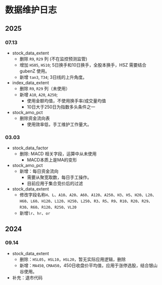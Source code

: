 # 数据维护日志

## 2025

### 07.13
- stock_data_extent
  - 删除 `R9`, `R29` 列 (不在监控预测监管)
  - 增加 `HS05`, `HS10`; 5日换手和10日换手，全股本换手，HSZ 需要结合 gubenZ 使用。
  - 新增 `tan3`, `T34`; 3日线的上升角度。
- index_data_extent
  - 删除 `R9`, `R29` 列（未使用）
  - 新增 `A10`, `A20`, `A250`;
    - 使用金额均值，不使用换手率/成交量均值
    - 10日大于250日为指数多头条件之一
- stock_amo_pct
  - 删除资金流向表
    - 使用效率低，手工维护工作量大。

### 03.03
- stock_data_factor
  - 删除: MACD 相关字段，运算中从未使用
    - MACD本质上是MA的变形
- stock_amo_pct
  - 新增：每日资金流向
    - 需要从聚宽取数，每日手工操作。
    - 目前应用于集合竞价后的过滤
- stock_data_extent
  - 修改字段名称`H`、`L`、`A10`、`A20`、`A60`、`A120`、`A250`、`H3`、`H5`、`H20`、`L20`、`H60`、`L60`、`H120`、`L120`、`H250`、`L250`、`R3`、`R5`、`R9`、`R10`、`R20`、`R29`、`R30`、`R60`、`R120`、`R250`、`VL20`
  - 新增`lr`、`hr`、`or`


## 2024

### 09.14
- stock_data_extent
  - 删除：`HSL05`，`HSL10`，`HSL20`，暂无实际应用逻辑，删除
  - 新增：`MA450`, `CMA450`，450日收盘价平均值，应用于涨停选股，结合银山谷使用。
- 补充：退市代码
